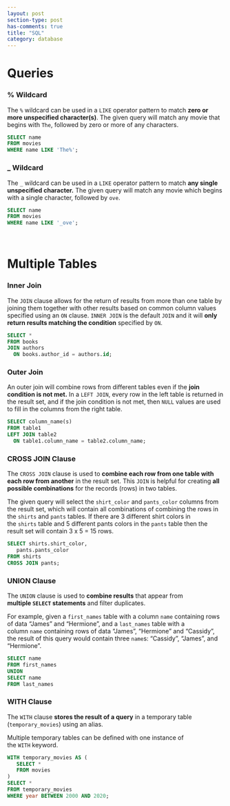 ```yaml
---
layout: post
section-type: post
has-comments: true
title: "SQL"
category: database
---
```

# Queries

### **% Wildcard**

The `%` wildcard can be used in a `LIKE` operator pattern to match **zero or more unspecified character(s)**. The given query will match any movie that begins with `The`, followed by zero or more of any characters.

```sql
SELECT name
FROM movies
WHERE name LIKE 'The%';
```

### **_ Wildcard**

The `_` wildcard can be used in a `LIKE` operator pattern to match **any single unspecified character.** The given query will match any movie which begins with a single character, followed by `ove`.

```sql
SELECT name
FROM movies
WHERE name LIKE '_ove';
```

<br>

# Multiple Tables

### **Inner Join**

The `JOIN` clause allows for the return of results from more than one table by joining them together with other results based on common column values specified using an `ON` clause. `INNER JOIN` is the default `JOIN` and it will **only return results matching the condition** specified by `ON`.

```sql
SELECT * 
FROM books
JOIN authors
  ON books.author_id = authors.id;
```

### **Outer Join**

An outer join will combine rows from different tables even if the **join condition is not met.** In a `LEFT JOIN`, every row in the left table is returned in the result set, and if the join condition is not met, then `NULL` values are used to fill in the columns from the right table.

```sql
SELECT column_name(s)
FROM table1
LEFT JOIN table2
  ON table1.column_name = table2.column_name;
```

### **CROSS JOIN Clause**

The `CROSS JOIN` clause is used to **combine each row from one table with each row from another** in the result set. This `JOIN` is helpful for creating **all possible combinations** for the records (rows) in two tables.

The given query will select the `shirt_color` and `pants_color` columns from the result set, which will contain all combinations of combining the rows in the `shirts` and `pants` tables. If there are 3 different shirt colors in the `shirts` table and 5 different pants colors in the `pants` table then the result set will contain 3 x 5 = 15 rows.

```sql
SELECT shirts.shirt_color,
   pants.pants_color
FROM shirts
CROSS JOIN pants;
```

### **UNION Clause**

The `UNION` clause is used to **combine results** that appear from **multiple `SELECT` statements** and filter duplicates.

For example, given a `first_names` table with a column `name` containing rows of data “James” and “Hermione”, and a `last_names` table with a column `name` containing rows of data “James”, “Hermione” and “Cassidy”, the result of this query would contain three `name`s: “Cassidy”, “James”, and “Hermione”.

```sql
SELECT name
FROM first_names
UNION
SELECT name
FROM last_names
```

### **WITH Clause**

The `WITH` clause **stores the result of a query** in a temporary table (`temporary_movies`) using an alias.

Multiple temporary tables can be defined with one instance of the `WITH` keyword.

```sql
WITH temporary_movies AS (
   SELECT *
   FROM movies
)
SELECT *
FROM temporary_movies
WHERE year BETWEEN 2000 AND 2020;
```